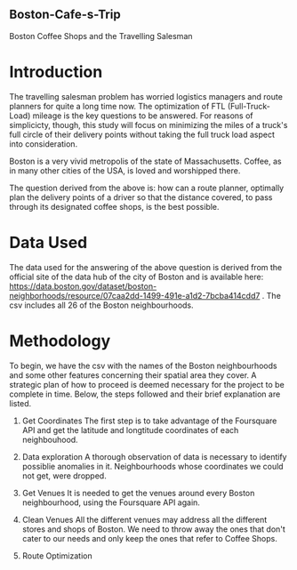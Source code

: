## Boston-Cafe-s-Trip
Boston Coffee Shops and the Travelling Salesman

# Introduction
The travelling salesman problem has worried logistics managers and route planners for quite a long time now.
The optimization of FTL (Full-Truck-Load) mileage is the key questions to be answered.
For reasons of simplicicty, though, this study will focus on minimizing the miles of a truck's full circle
of their delivery points without taking the full truck load aspect into consideration.

Boston is a very vivid metropolis of the state of Massachusetts. Coffee, as in many other cities of the USA, is
loved and worshipped there.

The question derived from the above is: how can a route planner, optimally plan the delivery points of a driver 
so that the distance covered, to pass through its designated coffee shops, is the best possible.

# Data Used
The data used for the answering of the above question is derived from the official site of the data hub of the city of Boston
and is available here: https://data.boston.gov/dataset/boston-neighborhoods/resource/07caa2dd-1499-491e-a1d2-7bcba414cdd7 .
The csv includes all 26 of the Boston neighbourhoods.

# Methodology
To begin, we have the csv with the names of the Boston neighbourhoods and some other features concerning their spatial area 
they cover. A strategic plan of how to proceed is deemed necessary for the project to be complete in time. Below, the steps 
followed and their brief explanation are listed. 

1. Get Coordinates
The first step is to take advantage of the Foursquare API and get the latitude and longtitude coordinates of each
neighbouhood. 

2. Data exploration
A thorough observation of data is necessary to identify possiblie anomalies in it. Neighbourhoods whose coordinates we 
could not get, were dropped.

3. Get Venues
It is needed to get the venues around every Boston neighbourhood, using the Foursquare API again.

4. Clean Venues
All the different venues may address all the different stores and shops of Boston. We need to throw away the ones that 
don't cater to our needs and only keep the ones that refer to Coffee Shops.

5. Route Optimization




